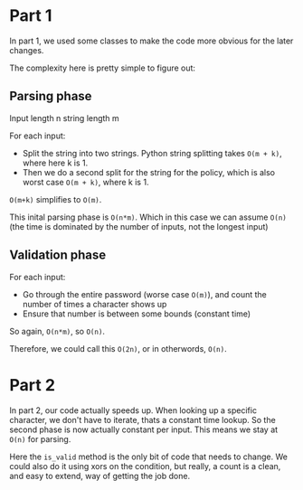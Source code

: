 # Part 1

In part 1, we used some classes to make the code more obvious for the later changes.

The complexity here is pretty simple to figure out:

## Parsing phase

Input length n
string length m

For each input:

* Split the string into two strings. Python string splitting takes `O(m + k)`, where here k is 1.
* Then we do a second split for the string for the policy, which is also worst case `O(m + k)`,
  where k is 1.

`O(m+k)` simplifies to `O(m)`.

This inital parsing phase is `O(n*m)`. Which in this case we can assume `O(n)`
(the time is dominated by the number of inputs, not the longest input)

## Validation phase

For each input:

* Go through the entire password (worse case `O(m)`), and count the number of times a character shows up
* Ensure that number is between some bounds (constant time)

So again, `O(n*m)`, so `O(n)`.

Therefore, we could call this `O(2n)`, or in otherwords, `O(n)`.

# Part 2

In part 2, our code actually speeds up. When looking up a specific character, we don't have to iterate,
thats a constant time lookup. So the second phase is now actually constant per input. This means we stay
at `O(n)` for parsing.

Here the `is_valid` method is the only bit of code that needs to change. We could also do it using xors
on the condition, but really, a count is a clean, and easy to extend, way of getting the job done.
